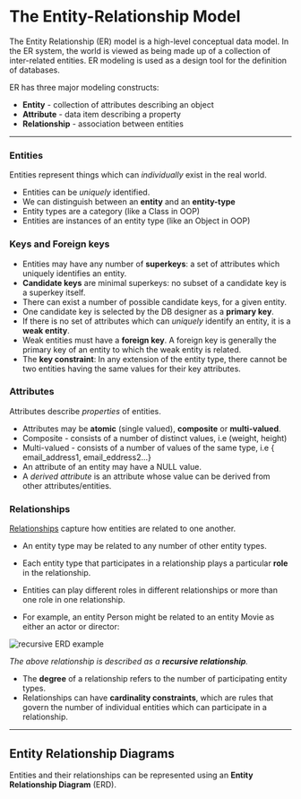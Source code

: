 # The Entity-Relationship Model

The Entity Relationship (ER) model is a high-level conceptual data model.
In the ER system, the world is viewed as being made up of a collection of inter-related entities.
ER modeling is used as a design tool for the definition of databases.

ER has three major modeling constructs:

- **Entity** - collection of attributes describing an object
- **Attribute** - data item describing a property
- **Relationship** - association between entities
---
### Entities

Entities represent things which can *individually* exist in the real world.
- Entities can be *uniquely* identified.
- We can distinguish between an **entity** and an **entity-type**
- Entity types are a category (like a Class in OOP)
- Entities are instances of an entity type (like an Object in OOP)

### Keys and Foreign keys

- Entities may have any number of **superkeys**:
 a set of attributes which uniquely identifies an entity.
 - **Candidate keys** are minimal superkeys:
 no subset of a candidate key is a superkey itself.
- There can exist a number of possible candidate keys, for a given entity.
- One candidate key is selected by the DB designer as a **primary key**.
- If there is no set of attributes which can *uniquely* identify an entity,
it is a **weak entity**.
- Weak entities must have a **foreign key**. A foreign key is generally the primary key of an entity to which the weak entity is related.
- The **key constraint**:
In any extension of the entity type, there cannot be two entities having the same values for their key attributes.

### Attributes

Attributes describe *properties* of entities.
- Attributes may be **atomic** (single valued), **composite** or **multi-valued**.
- Composite - consists of a number of distinct values,
i.e (weight, height)
- Multi-valued - consists of a number of values of the same type,
i.e { email_address1, email_eddress2...}
- An attribute of an entity may have a NULL value.
- A *derived attribute* is an attribute whose value can be derived from other attributes/entities.

### Relationships

[Relationships](/notes/relationships_types.md) capture how entities are related to one another. 

- An entity type may be related to any number of other entity types.
- Each entity type that participates in a relationship plays a particular **role** in the relationship.
- Entities can play different roles in different relationships
or more than one role in one relationship.

- For example, an entity Person might be related to an entity Movie as either an actor or director:

![recursive ERD example](/img/recursive_erd.png)

*The above relationship is described as a **recursive relationship**.*
- The **degree** of a relationship refers to the number of participating entity types.
- Relationships can have **cardinality constraints**,
which are rules that govern the number of individual entities which can participate in a relationship.

---

## Entity Relationship Diagrams

Entities and their relationships can be represented using an **Entity Relationship Diagram** (ERD).
